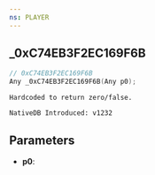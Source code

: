 ```yaml
---
ns: PLAYER
---
```

## _0xC74EB3F2EC169F6B

```c
// 0xC74EB3F2EC169F6B
Any _0xC74EB3F2EC169F6B(Any p0);
```

```
Hardcoded to return zero/false.

NativeDB Introduced: v1232
```

## Parameters
* **p0**:
